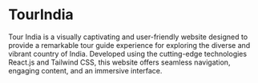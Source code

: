 # TourIndia
Tour India is a visually captivating and user-friendly website designed to provide a remarkable tour guide experience for exploring the diverse and vibrant country of India. Developed using the cutting-edge technologies React.js and Tailwind CSS, this website offers seamless navigation, engaging content, and an immersive interface. 

